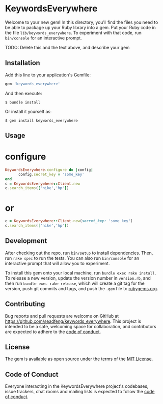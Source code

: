 # KeywordsEverywhere

Welcome to your new gem! In this directory, you'll find the files you need to be able to package up your Ruby library into a gem. Put your Ruby code in the file `lib/keywords_everywhere`. To experiment with that code, run `bin/console` for an interactive prompt.

TODO: Delete this and the text above, and describe your gem

## Installation

Add this line to your application's Gemfile:

```ruby
gem 'keywords_everywhere'
```

And then execute:

    $ bundle install

Or install it yourself as:

    $ gem install keywords_everywhere

## Usage

# configure
```ruby
KeywordsEverywhere.configure do |config|
      config.secret_key = 'some_key'
end
c = KeywordsEverywhere::Client.new
c.search_items(['nike','hp'])
```
# or 
```ruby
c = KeywordsEverywhere::Client.new(secret_key: 'some_key')
c.search_items(['nike','hp'])
```

## Development

After checking out the repo, run `bin/setup` to install dependencies. Then, run `rake spec` to run the tests. You can also run `bin/console` for an interactive prompt that will allow you to experiment.

To install this gem onto your local machine, run `bundle exec rake install`. To release a new version, update the version number in `version.rb`, and then run `bundle exec rake release`, which will create a git tag for the version, push git commits and tags, and push the `.gem` file to [rubygems.org](https://rubygems.org).

## Contributing

Bug reports and pull requests are welcome on GitHub at https://github.com/seadfeng/keywords_everywhere. This project is intended to be a safe, welcoming space for collaboration, and contributors are expected to adhere to the [code of conduct](https://github.com/seadfeng/keywords_everywhere/blob/master/CODE_OF_CONDUCT.md).


## License

The gem is available as open source under the terms of the [MIT License](https://opensource.org/licenses/MIT).

## Code of Conduct

Everyone interacting in the KeywordsEverywhere project's codebases, issue trackers, chat rooms and mailing lists is expected to follow the [code of conduct](https://github.com/seadfeng/keywords_everywhere/blob/master/CODE_OF_CONDUCT.md).
